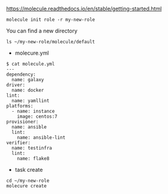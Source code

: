 https://molecule.readthedocs.io/en/stable/getting-started.html

```
molecule init role -r my-new-role
```
You can find a new directory
```
ls ~/my-new-role/molecule/default
```

- molecure.yml
```
$ cat molecule.yml
---
dependency:
  name: galaxy
driver:
  name: docker
lint:
  name: yamllint
platforms:
  - name: instance
    image: centos:7
provisioner:
  name: ansible
  lint:
    name: ansible-lint
verifier:
  name: testinfra
  lint:
    name: flake8
```

- task create
```
cd ~/my-new-role
molecure create
```
